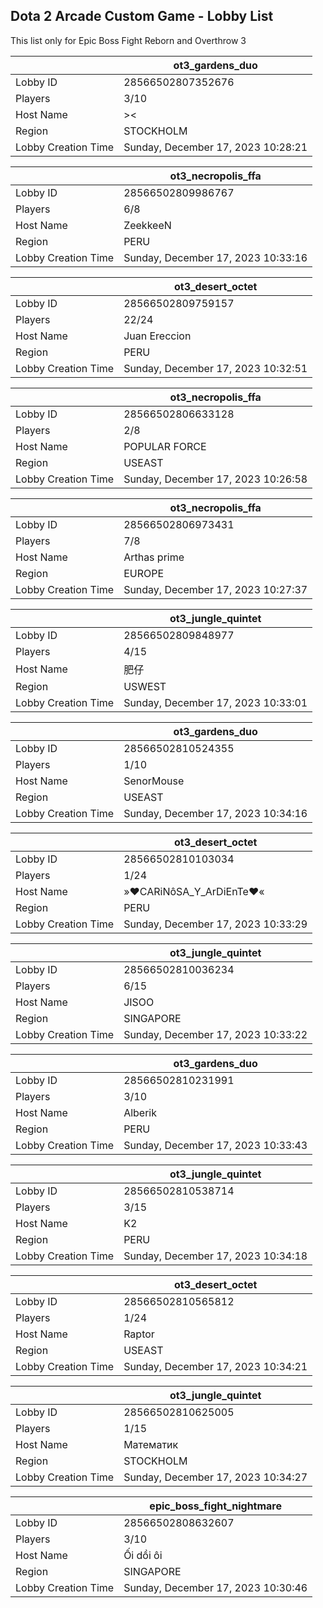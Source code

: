 ## Dota 2 Arcade Custom Game - Lobby List

This list only for Epic Boss Fight Reborn and Overthrow 3

|  | ot3_gardens_duo |
| ------ | ------ |
| Lobby ID | 28566502807352676 |
| Players | 3/10 |
| Host Name | >< |
| Region | STOCKHOLM |
| Lobby Creation Time | Sunday, December 17, 2023 10:28:21 |


|  | ot3_necropolis_ffa |
| ------ | ------ |
| Lobby ID | 28566502809986767 |
| Players | 6/8 |
| Host Name | ZeekkeeN |
| Region | PERU |
| Lobby Creation Time | Sunday, December 17, 2023 10:33:16 |


|  | ot3_desert_octet |
| ------ | ------ |
| Lobby ID | 28566502809759157 |
| Players | 22/24 |
| Host Name | Juan Ereccion |
| Region | PERU |
| Lobby Creation Time | Sunday, December 17, 2023 10:32:51 |


|  | ot3_necropolis_ffa |
| ------ | ------ |
| Lobby ID | 28566502806633128 |
| Players | 2/8 |
| Host Name | POPULAR FORCE |
| Region | USEAST |
| Lobby Creation Time | Sunday, December 17, 2023 10:26:58 |


|  | ot3_necropolis_ffa |
| ------ | ------ |
| Lobby ID | 28566502806973431 |
| Players | 7/8 |
| Host Name | Arthas prime |
| Region | EUROPE |
| Lobby Creation Time | Sunday, December 17, 2023 10:27:37 |


|  | ot3_jungle_quintet |
| ------ | ------ |
| Lobby ID | 28566502809848977 |
| Players | 4/15 |
| Host Name | 肥仔 |
| Region | USWEST |
| Lobby Creation Time | Sunday, December 17, 2023 10:33:01 |


|  | ot3_gardens_duo |
| ------ | ------ |
| Lobby ID | 28566502810524355 |
| Players | 1/10 |
| Host Name | SenorMouse |
| Region | USEAST |
| Lobby Creation Time | Sunday, December 17, 2023 10:34:16 |


|  | ot3_desert_octet |
| ------ | ------ |
| Lobby ID | 28566502810103034 |
| Players | 1/24 |
| Host Name | »♥CARiNôSA_Y_ArDiEnTe♥« |
| Region | PERU |
| Lobby Creation Time | Sunday, December 17, 2023 10:33:29 |


|  | ot3_jungle_quintet |
| ------ | ------ |
| Lobby ID | 28566502810036234 |
| Players | 6/15 |
| Host Name | JISOO |
| Region | SINGAPORE |
| Lobby Creation Time | Sunday, December 17, 2023 10:33:22 |


|  | ot3_gardens_duo |
| ------ | ------ |
| Lobby ID | 28566502810231991 |
| Players | 3/10 |
| Host Name | Alberik |
| Region | PERU |
| Lobby Creation Time | Sunday, December 17, 2023 10:33:43 |


|  | ot3_jungle_quintet |
| ------ | ------ |
| Lobby ID | 28566502810538714 |
| Players | 3/15 |
| Host Name | K2 |
| Region | PERU |
| Lobby Creation Time | Sunday, December 17, 2023 10:34:18 |


|  | ot3_desert_octet |
| ------ | ------ |
| Lobby ID | 28566502810565812 |
| Players | 1/24 |
| Host Name | Raptor |
| Region | USEAST |
| Lobby Creation Time | Sunday, December 17, 2023 10:34:21 |


|  | ot3_jungle_quintet |
| ------ | ------ |
| Lobby ID | 28566502810625005 |
| Players | 1/15 |
| Host Name | Математик |
| Region | STOCKHOLM |
| Lobby Creation Time | Sunday, December 17, 2023 10:34:27 |


|  | epic_boss_fight_nightmare |
| ------ | ------ |
| Lobby ID | 28566502808632607 |
| Players | 3/10 |
| Host Name | Ối dồi ôi |
| Region | SINGAPORE |
| Lobby Creation Time | Sunday, December 17, 2023 10:30:46 |


